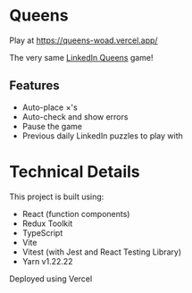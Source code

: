 # Queens

Play at https://queens-woad.vercel.app/

The very same [LinkedIn Queens](https://www.linkedin.com/games/queens/) game!

## Features
- Auto-place ×'s
- Auto-check and show errors
- Pause the game
- Previous daily LinkedIn puzzles to play with

# Technical Details
This project is built using:
- React (function components)
- Redux Toolkit
- TypeScript
- Vite
- Vitest (with Jest and React Testing Library)
- Yarn v1.22.22

Deployed using Vercel
